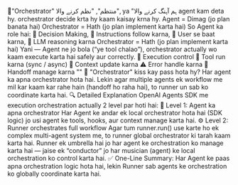 🔹"Orchestrator" منتظم", "نظم کرنے والا", ya "ہم آہنگ کرنے والا
agent kam deta hy. orchestrator decide krta hy kaam kaisay krna hy.
Agent = Dimag (jo plan banata hai)
Orchestrator = Hath (jo plan implement karta hai)
So Agent ka role hai:
🧩 Decision Making, 📖 Instructions follow karna, 💬 User se baat karna, 🧠 LLM reasoning karna
Orchestrator = Hath (jo plan implement karta hai)
Yani — Agent ne jo bola (“ye tool chalao”), orchestrator actually wo kaam execute karta hai safely aur correctly.
🔄 Execution control
🧱 Tool run karna (sync / async)
🧩 Context update karna
⚠️ Error handle karna
🤝 Handoff manage karna
""
🔹 "Orchestrator" kiss kay pass hota hy?
Har agent ka apna orchestrator hota hai.
Lekin agar multiple agents ek workflow me mil kar kaam kar rahe hain (handoff ho raha hai),
to runner un sab ko coordinate karta hai.
🔍 Detailed Explanation
OpenAI Agents SDK me execution orchestration actually 2 level par hoti hai:
🧠 Level 1: Agent ka apna orchestrator
Har Agent ke andar ek local orchestrator hota hai (SDK logic)
jo usi agent ke tools, hooks, aur context manage karta hai.
⚙️ Level 2: Runner orchestrates full workflow
Agar tum runner.run() use karte ho ek complex multi-agent system me,
to runner global orchestrator ki tarah kaam karta hai.
Runner ek umbrella hai jo har agent ke orchestration ko manage karta hai
— jaise ek “conductor” jo har musician (agent) ke local orchestration ko control karta hai.
✅ One-Line Summary:
Har Agent ke paas apna orchestration logic hota hai,
lekin Runner sab agents ke orchestration ko globally coordinate karta hai.


